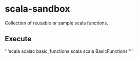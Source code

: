 # scala-sandbox
Collection of reusable or sample scala functions.

## Execute
'''scala
scalac basic_functions.scala
scala BasicFunctions
'''